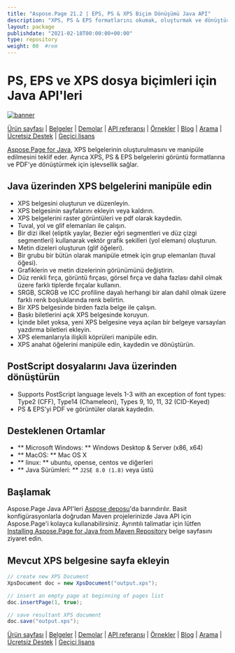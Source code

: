 ```yaml
---
title: "Aspose.Page 21.2 | EPS, PS & XPS Biçim Dönüşümü Java API" 
description: "XPS, PS & EPS formatlarını okumak, oluşturmak ve dönüştürmek için Java Sınıf Kütüphanesi. Glif, görüntü fırçası, vektör, Bezier, renk fırçası, şeffaflık ve opaklık maskesini destekler." 
layout: package
publishdate: "2021-02-18T00:00:00+00:00"
type: repository
weight: 00	#rem
---
```


# PS, EPS ve XPS dosya biçimleri için Java API'leri
[![banner](/res_repo/img/compress/aspose_page-for-java-banner.png)](./)

[Ürün sayfası](https://products.aspose.com/page/java) | [Belgeler](https://docs.aspose.com/page/java/) | [Demolar](https://products.aspose.app/page/family) | [API referansı](https://apireference.aspose.com/page/java) | [Örnekler](https://github.com/aspose-page/Aspose.Page-for-Java) | [Blog](https://blog.aspose.com/category/page/) | [Arama](https://search.aspose.com/) | [Ücretsiz Destek](https://forum.aspose.com/c/page) | [Geçici lisans](https://purchase.aspose.com/temporary-license)

[Aspose.Page for Java](https://products.aspose.com/page/java), XPS belgelerinin oluşturulmasını ve manipüle edilmesini teklif eder. Ayrıca XPS, PS & EPS belgelerini görüntü formatlarına ve PDF'ye dönüştürmek için işlevsellik sağlar.

## Java üzerinden XPS belgelerini manipüle edin
- XPS belgesini oluşturun ve düzenleyin.
- XPS belgesinin sayfalarını ekleyin veya kaldırın.
- XPS belgelerini raster görüntüleri ve pdf olarak kaydedin.
- Tuval, yol ve glif elemanları ile çalışın.
- Bir dizi ilkel (eliptik yaylar, Bezier eğri segmentleri ve düz çizgi segmentleri) kullanarak vektör grafik şekilleri (yol elemanı) oluşturun.
- Metin dizeleri oluşturun (glif öğeleri).
- Bir grubu bir bütün olarak manipüle etmek için grup elemanları (tuval öğesi).
- Grafiklerin ve metin dizelerinin görünümünü değiştirin.
- Düz renkli fırça, görüntü fırçası, görsel fırça ve daha fazlası dahil olmak üzere farklı tiplerde fırçalar kullanın.
- SRGB, SCRGB ve ICC profiline dayalı herhangi bir alan dahil olmak üzere farklı renk boşluklarında renk belirtin.
- Bir XPS belgesinde birden fazla belge ile çalışın.
- Baskı biletlerini açık XPS belgesinde koruyun.
- İçinde bilet yoksa, yeni XPS belgesine veya açılan bir belgeye varsayılan yazdırma biletleri ekleyin.
- XPS elemanlarıyla ilişkili köprüleri manipüle edin.
- XPS anahat öğelerini manipüle edin, kaydedin ve dönüştürün.

## PostScript dosyalarını Java üzerinden dönüştürün
- Supports PostScript language levels 1-3 with an exception of font types: Type2 (CFF), Type14 (Chameleon), Types 9, 10, 11, 32 (CID-Keyed)
- PS & EPS'yi PDF ve görüntüler olarak kaydedin.

## Desteklenen Ortamlar
- ** Microsoft Windows: ** Windows Desktop & Server (x86, x64)
- ** MacOS: ** Mac OS X
- ** linux: ** ubuntu, opense, centos ve diğerleri
- ** Java Sürümleri: ** `J2SE 8.0 (1.8)` veya üstü

## Başlamak

Aspose.Page Java API'leri [Aspose deposu](https://releases.aspose.com/page/java/)'da barındırılır. Basit konfigürasyonlarla doğrudan Maven projelerinizde Java API için Aspose.Page'i kolayca kullanabilirsiniz. Ayrıntılı talimatlar için lütfen [Installing Aspose.Page for Java from Maven Repository](https://docs.aspose.com/page/java/installation/) belge sayfasını ziyaret edin.

## Mevcut XPS belgesine sayfa ekleyin

```java
// create new XPS Document
XpsDocument doc = new XpsDocument("output.xps");

// insert an empty page at beginning of pages list
doc.insertPage(1, true);

// save resultant XPS document
doc.save("output.xps");
```

[Ürün sayfası](https://products.aspose.com/page/java) | [Belgeler](https://docs.aspose.com/page/java/) | [Demolar](https://products.aspose.app/page/family) | [API referansı](https://apireference.aspose.com/page/java) | [Örnekler](https://github.com/aspose-page/Aspose.Page-for-Java) | [Blog](https://blog.aspose.com/category/page/) | [Arama](https://search.aspose.com/) | [Ücretsiz Destek](https://forum.aspose.com/c/page) | [Geçici lisans](https://purchase.aspose.com/temporary-license)
